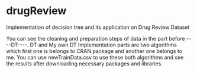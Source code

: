 # drugReview
Implementation of decision tree  and its application on Drug Review Dataset

You can see the cleaning and preparation steps of data in the part before ----DT----.
DT and My own DT Implementation parts are two algorithms which first one is belongs to CRAN package and another one belongs to me.
You can use newTrainData.csv to use these both algorithms and see the results after downloading necessary packages and libraries.
